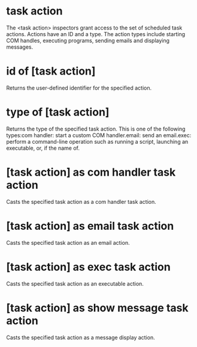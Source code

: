 # task action

The &lt;task action&gt; inspectors grant access to the set of scheduled task actions. Actions have an ID and a type. The action types include starting COM handles, executing programs,  sending emails and displaying messages.

# id of [task action]

Returns the user-defined identifier for the specified action.

# type of [task action]

Returns the type of the specified task action. This is one of the following types:com handler: start a custom COM handler.email: send an email.exec: perform a command-line operation such as running a script, launching an executable, or, if the name of.

# [task action] as com handler task action

Casts the specified task action as a com handler task action.

# [task action] as email task action

Casts the specified task action as an email action.

# [task action] as exec task action

Casts the specified task action as an executable action.

# [task action] as show message task action

Casts the specified task action as a message display action.
